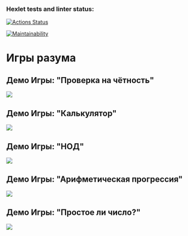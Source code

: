 ### Hexlet tests and linter status:
[![Actions Status](https://github.com/BorisChigirev/frontend-project-44/workflows/hexlet-check/badge.svg)](https://github.com/BorisChigirev/frontend-project-44/actions)

[![Maintainability](https://api.codeclimate.com/v1/badges/fb43c08d05433e96e3fe/maintainability)](https://codeclimate.com/github/BorisChigirev/frontend-project-44/maintainability)

# Игры разума

## Демо Игры: "Проверка на чётность" 
<a href="https://asciinema.org/a/VFr7KsqJK2gECqNRbGL6VmUpI" target="_blank"><img src="https://asciinema.org/a/VFr7KsqJK2gECqNRbGL6VmUpI.svg" /></a>

## Демо Игры: "Калькулятор"
<a href="https://asciinema.org/a/AY0CL7BehRrimkN2YmDxXvAvK" target="_blank"><img src="https://asciinema.org/a/AY0CL7BehRrimkN2YmDxXvAvK.svg" /></a>

## Демо Игры: "НОД"
<a href="https://asciinema.org/a/y6DSYpGe1TVvBhUV12LhwFiV2" target="_blank"><img src="https://asciinema.org/a/y6DSYpGe1TVvBhUV12LhwFiV2.svg" /></a>

## Демо Игры: "Арифметическая прогрессия"
<a href="https://asciinema.org/a/fcysXK2TkmbmPupgl8fwaKj2D" target="_blank"><img src="https://asciinema.org/a/fcysXK2TkmbmPupgl8fwaKj2D.svg" /></a>

## Демо Игры: "Простое ли число?"
<a href="https://asciinema.org/a/IDHlVThXddgpskiXNR0iMA7qG" target="_blank"><img src="https://asciinema.org/a/IDHlVThXddgpskiXNR0iMA7qG.svg" /></a>